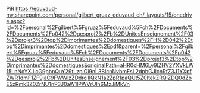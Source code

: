 PiR
https://eduvaud-my.sharepoint.com/personal/gilbert_gruaz_eduvaud_ch/_layouts/15/onedrive.aspx?id=%2Fpersonal%2Fgilbert%5Fgruaz%5Feduvaud%5Fch%2FDocuments%2FDocuments%2Fp042%2Dgesproj2%2Fb%2DUnitesEnseignement%2F03%2Dprojet3%2Dtop%2Dimprimantes%2Ddomestiques%2FH%2D042%2Dtop%2Dimprimantes%2Ddomestiques%2Epdf&parent=%2Fpersonal%2Fgilbert%5Fgruaz%5Feduvaud%5Fch%2FDocuments%2FDocuments%2Fp042%2Dgesproj2%2Fb%2DUnitesEnseignement%2F03%2Dprojet3%2Dtop%2Dimprimantes%2Ddomestiques&originalPath=aHR0cHM6Ly9lZHV2YXVkLW15LnNoYXJlcG9pbnQuY29tLzpiOi9nL3BlcnNvbmFsL2dpbGJlcnRfZ3J1YXpfZWR1dmF1ZF9jaC9FWWlzZDdrcjlIQkN1a2ZpR1paQUt5Z0ItekZRQlZDQ0dZbE5zRmk3Z0ZrNU1nP3J0aW1lPWVrUlh6MzJiMkVn 